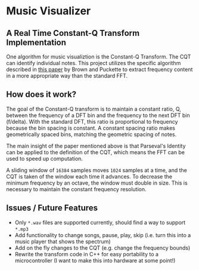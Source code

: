 # Music Visualizer 
## A Real Time Constant-Q Transform Implementation
One algorithm for music visualiztion is the Constant-Q Transform. The CQT can identify individual notes. This project utilizes the specific algorithm described in [this paper](http://academics.wellesley.edu/Physics/brown/pubs/effalgV92P2698-P2701.pdf) by Brown and Puckette to extract frequency content in a more appropriate way than the standard FFT.  

## How does it work?
The goal of the Constant-Q transform is to maintain a constant ratio, Q, between the frequency of a DFT bin and the frequency to the next DFT bin (f/delta).  With the standard DFT, this ratio is proportional to frequency because the bin spacing is constant. A constant spacing ratio makes geometrically spaced bins, matching the geometric spacing of notes. 

The main insight of the paper mentioned above is that Parseval's Identity can be applied to the definition of the CQT, which means the FFT can be used to speed up computation. 

A sliding window of `16384` samples moves `1024` samples at a time, and the CQT is taken of the window each time it advances.  To decrease the minimum frequency by an octave, the window must double in size. This is necessary to maintain the constant frequency resolution.

## Issues / Future Features
- Only `*.wav` files are supported currently, should find a way to support `*.mp3`
- Add functionality to change songs, pause, play, skip (i.e. turn this into a music player that shows the spectrum)
- Add on the fly changes to the CQT (e.g. change the frequency bounds)
- Rewrite the transform code in C++ for easy portability to a microcontroller (I want to make this into hardware at some point!)

